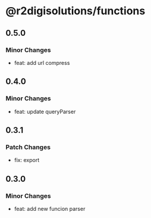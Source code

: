 # @r2digisolutions/functions

## 0.5.0

### Minor Changes

- feat: add url compress

## 0.4.0

### Minor Changes

- feat: update queryParser

## 0.3.1

### Patch Changes

- fix: export

## 0.3.0

### Minor Changes

- feat: add new funcion parser
